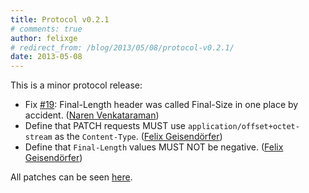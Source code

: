 ```yaml
---
title: Protocol v0.2.1
# comments: true
author: felixge
# redirect_from: /blog/2013/05/08/protocol-v0.2.1/
date: 2013-05-08
---
```


This is a minor protocol release:

- Fix [#19](https://github.com/tus/tus-resumable-upload-protocol/pull/19):
  Final-Length header was called Final-Size in one place by accident. ([Naren
  Venkataraman](https://github.com/vayam))
- Define that PATCH requests MUST use `application/offset+octet-stream` as the
  `Content-Type`. ([Felix Geisendörfer](https://github.com/felixge))
- Define that `Final-Length` values MUST NOT be negative. ([Felix
  Geisendörfer](https://github.com/felixge))

All patches can be seen [here](https://github.com/tus/tus-resumable-upload-protocol/compare/v0.2...v0.2.1).
